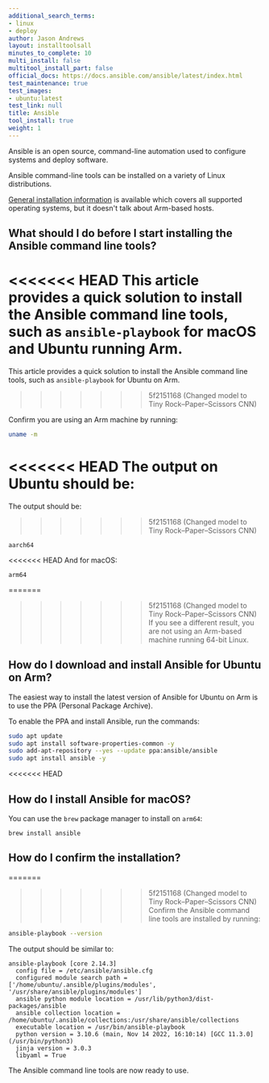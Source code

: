 ```yaml
---
additional_search_terms:
- linux
- deploy
author: Jason Andrews
layout: installtoolsall
minutes_to_complete: 10
multi_install: false
multitool_install_part: false
official_docs: https://docs.ansible.com/ansible/latest/index.html
test_maintenance: true
test_images:
- ubuntu:latest
test_link: null
title: Ansible
tool_install: true
weight: 1
---
```


Ansible is an open source, command-line automation used to configure systems and deploy software.

Ansible command-line tools can be installed on a variety of Linux distributions.

[General installation information](https://docs.ansible.com/ansible/latest/installation_guide/installation_distros.html) is available which covers all supported operating systems, but it doesn't talk about Arm-based hosts.

## What should I do before I start installing the Ansible command line tools?

<<<<<<< HEAD
This article provides a quick solution to install the Ansible command line tools, such as `ansible-playbook` for macOS and Ubuntu running Arm.
=======
This article provides a quick solution to install the Ansible command line tools, such as `ansible-playbook` for Ubuntu on Arm.
>>>>>>> 5f2151168 (Changed model to Tiny Rock–Paper–Scissors CNN)

Confirm you are using an Arm machine by running:

```bash
uname -m
```

<<<<<<< HEAD
The output on Ubuntu should be:
=======
The output should be:
>>>>>>> 5f2151168 (Changed model to Tiny Rock–Paper–Scissors CNN)

```output
aarch64
```

<<<<<<< HEAD
And for macOS:

```output
arm64
```


=======
>>>>>>> 5f2151168 (Changed model to Tiny Rock–Paper–Scissors CNN)
If you see a different result, you are not using an Arm-based machine running 64-bit Linux.

## How do I download and install Ansible for Ubuntu on Arm?

The easiest way to install the latest version of Ansible for Ubuntu on Arm is to use the PPA (Personal Package Archive).

To enable the PPA and install Ansible, run the commands:

```bash
sudo apt update
sudo apt install software-properties-common -y
sudo add-apt-repository --yes --update ppa:ansible/ansible
sudo apt install ansible -y
```

<<<<<<< HEAD
## How do I install Ansible for macOS?

You can use the `brew` package manager to install on `arm64`:

```console
brew install ansible
```

## How do I confirm the installation?

=======
>>>>>>> 5f2151168 (Changed model to Tiny Rock–Paper–Scissors CNN)
Confirm the Ansible command line tools are installed by running:

```bash
ansible-playbook --version
```

The output should be similar to:

```output
ansible-playbook [core 2.14.3]
  config file = /etc/ansible/ansible.cfg
  configured module search path = ['/home/ubuntu/.ansible/plugins/modules', '/usr/share/ansible/plugins/modules']
  ansible python module location = /usr/lib/python3/dist-packages/ansible
  ansible collection location = /home/ubuntu/.ansible/collections:/usr/share/ansible/collections
  executable location = /usr/bin/ansible-playbook
  python version = 3.10.6 (main, Nov 14 2022, 16:10:14) [GCC 11.3.0] (/usr/bin/python3)
  jinja version = 3.0.3
  libyaml = True
```

The Ansible command line tools are now ready to use.

